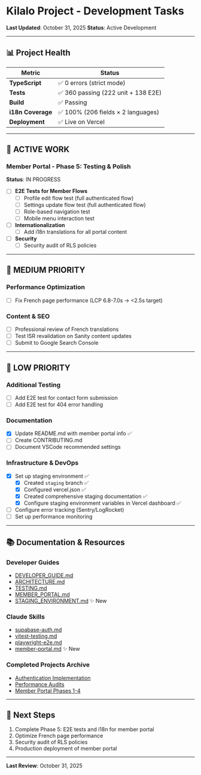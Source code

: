 # Kilalo Project - Development Tasks

**Last Updated**: October 31, 2025
**Status**: Active Development

---

## 📊 Project Health

| Metric            | Status                              |
| ----------------- | ----------------------------------- |
| **TypeScript**    | ✅ 0 errors (strict mode)           |
| **Tests**         | ✅ 360 passing (222 unit + 138 E2E) |
| **Build**         | ✅ Passing                          |
| **i18n Coverage** | ✅ 100% (206 fields × 2 languages)  |
| **Deployment**    | ✅ Live on Vercel                   |

---

## 🎯 ACTIVE WORK

### Member Portal - Phase 5: Testing & Polish

**Status**: IN PROGRESS

- [ ] **E2E Tests for Member Flows**
  - [ ] Profile edit flow test (full authenticated flow)
  - [ ] Settings update flow test (full authenticated flow)
  - [ ] Role-based navigation test
  - [ ] Mobile menu interaction test
- [ ] **Internationalization**
  - [ ] Add i18n translations for all portal content
- [ ] **Security**
  - [ ] Security audit of RLS policies

---

## 📝 MEDIUM PRIORITY

### Performance Optimization

- [ ] Fix French page performance (LCP 6.8-7.0s → <2.5s target)

### Content & SEO

- [ ] Professional review of French translations
- [ ] Test ISR revalidation on Sanity content updates
- [ ] Submit to Google Search Console

---

## 🔧 LOW PRIORITY

### Additional Testing

- [ ] Add E2E test for contact form submission
- [ ] Add E2E test for 404 error handling

### Documentation

- [x] Update README.md with member portal info ✅
- [ ] Create CONTRIBUTING.md
- [ ] Document VSCode recommended settings

### Infrastructure & DevOps

- [x] Set up staging environment ✅
  - [x] Created `staging` branch ✅
  - [x] Configured vercel.json ✅
  - [x] Created comprehensive staging documentation ✅
  - [x] Configure staging environment variables in Vercel dashboard ✅
- [ ] Configure error tracking (Sentry/LogRocket)
- [ ] Set up performance monitoring

---

## 📚 Documentation & Resources

### Developer Guides

- [DEVELOPER_GUIDE.md](../DEVELOPER_GUIDE.md)
- [ARCHITECTURE.md](../docs/02-ARCHITECTURE.md)
- [TESTING.md](../docs/TESTING.md)
- [MEMBER_PORTAL.md](../docs/MEMBER_PORTAL.md)
- [STAGING_ENVIRONMENT.md](../docs/STAGING_ENVIRONMENT.md) ✨ New

### Claude Skills

- [supabase-auth.md](../.claude/skills/supabase-auth.md)
- [vitest-testing.md](../.claude/skills/vitest-testing.md)
- [playwright-e2e.md](../.claude/skills/playwright-e2e.md)
- [member-portal.md](../.claude/skills/member-portal.md) ✨ New

### Completed Projects Archive

- [Authentication Implementation](../docs/completed/AUTHENTICATION.md)
- [Performance Audits](../docs/completed/PERFORMANCE_AUDITS.md)
- [Member Portal Phases 1-4](../docs/completed/MEMBER_PORTAL_PHASES_1-4.md)

---

## 🚀 Next Steps

1. Complete Phase 5: E2E tests and i18n for member portal
2. Optimize French page performance
3. Security audit of RLS policies
4. Production deployment of member portal

---

**Last Review**: October 31, 2025
